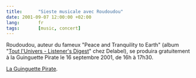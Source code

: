 ```yaml
---
title:      "Sieste musicale avec Roudoudou"
date: 2001-09-07 12:00:00 +02:00
lang:       fr
tags:       [music, concert]
---
```


Roudoudou, auteur du fameux "Peace and Tranquility to Earth" (album "[Tout l'Univers - Listener's Digest](http://www.amazon.com/exec/obidos/ASIN/B00004HYCB)" chez Delabel), se produira gratuitement à la Guinguette Pirate le 16 septembre 2001, de 16h à 17h30.

[La Guinguette Pirate](http://www.guinguettepirate.com/).
